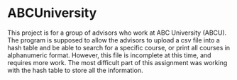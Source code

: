 # ABCUniversity
This project is for a group of advisors who work at ABC University (ABCU).  The program is supposed to allow the advisors to upload a csv file into a hash table and be able to search for a specific course, or print all courses in alphanumeric format.
However, this file is incomplete at this time, and requires more work.  The most difficult part of this assignment was working with the hash table to store all the information.
